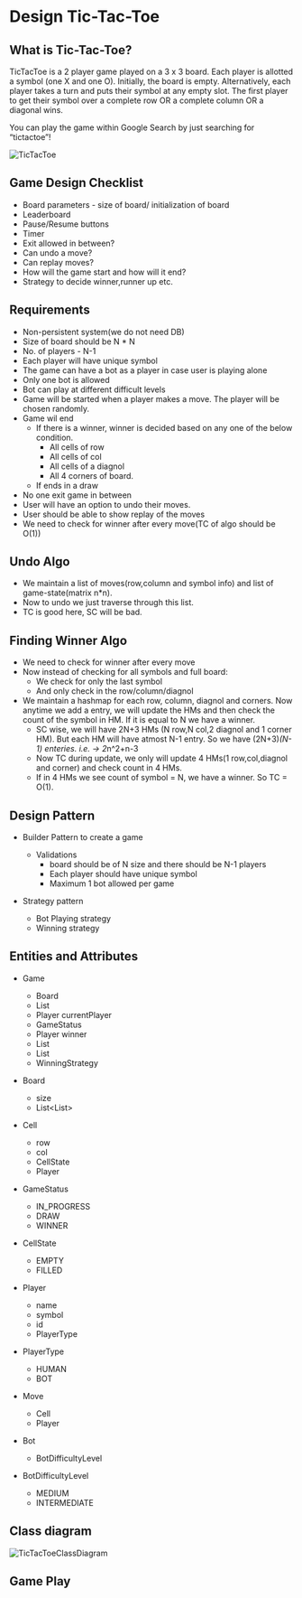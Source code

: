 # Design Tic-Tac-Toe

## What is Tic-Tac-Toe?

TicTacToe is a 2 player game played on a 3 x 3 board. Each player is allotted a symbol (one X and one O). Initially, the board is empty. Alternatively, each player takes a turn and puts their symbol at any empty slot. The first player to get their symbol over a complete row OR a complete column OR a diagonal wins.

You can play the game within Google Search by just searching for “tictactoe”!

![TicTacToe](https://www.tuitec.com/wp-content/uploads/2016/08/morpion-640x411.jpg)

## Game Design Checklist

* Board parameters - size of board/ initialization of board
* Leaderboard
* Pause/Resume buttons
* Timer
* Exit allowed in between?
* Can undo a move?
* Can replay moves?
* How will the game start and how will it end?
* Strategy to decide winner,runner up etc.

## Requirements

* Non-persistent system(we do not need DB)
* Size of board should be N * N
* No. of players - N-1
* Each player will have unique symbol
* The game can have a bot as a player in case user is playing alone
* Only one bot is allowed
* Bot can play at different difficult levels
* Game will be started when a player makes a move. The player will be chosen randomly.
* Game wil end 
  * If there is a winner, winner is decided based on any one of the below condition.
    * All cells of row
    * All cells of col
    * All cells of a diagnol
    * All 4 corners of board.
  * If ends in a draw
* No one exit game in between
* User will have an option to undo their moves.
* User should be able to show replay of the moves
* We need to check for winner after every move(TC of algo should be O(1))


## Undo Algo

* We maintain a list of moves(row,column and symbol info) and list of game-state(matrix n*n).
* Now to undo we just traverse through this list.
* TC is good here, SC will be bad.

## Finding Winner Algo

* We need to check for winner after every move
* Now instead of checking for all symbols and full board:
  * We check for only the last symbol
  * And only check in the row/column/diagnol 
* We maintain a hashmap for each row, column, diagnol and corners. Now anytime we add a entry, we will update the HMs and then check the count of the symbol in HM. If it is equal to N we have a winner.
  * SC wise, we will have 2N+3 HMs (N row,N col,2 diagnol and 1 corner HM). But each HM will have atmost N-1 entry. So we have (2N+3)*(N-1) enteries. i.e. -> 2*n^2+n-3
  * Now TC during update, we only will update 4 HMs(1 row,col,diagnol and corner) and check count in 4 HMs.
  * If in 4 HMs we see count of symbol = N, we have a winner. So TC = O(1).

## Design Pattern

* Builder Pattern to create a game
  * Validations
    * board should be of N size and there should be N-1 players
    * Each player should have unique symbol
    * Maximum 1 bot allowed per game
    
* Strategy pattern
  * Bot Playing strategy
  * Winning strategy

## Entities and Attributes

* Game
  * Board
  * List<Player>
  * Player currentPlayer
  * GameStatus
  * Player winner
  * List<Move>
  * List<Board>
  * WinningStrategy
  
* Board
  * size
  * List<List<Cell>>

* Cell
  * row
  * col
  * CellState
  * Player

* GameStatus
  * IN_PROGRESS
  * DRAW
  * WINNER

* CellState
  * EMPTY
  * FILLED

* Player
  * name
  * symbol
  * id
  * PlayerType

* PlayerType
  * HUMAN
  * BOT

* Move
  * Cell
  * Player

* Bot
  * BotDifficultyLevel

* BotDifficultyLevel
  * MEDIUM
  * INTERMEDIATE

## Class diagram

![TicTacToeClassDiagram](https://www.tuitec.com/wp-content/uploads/2016/08/morpion-640x411.jpg)

## Game Play